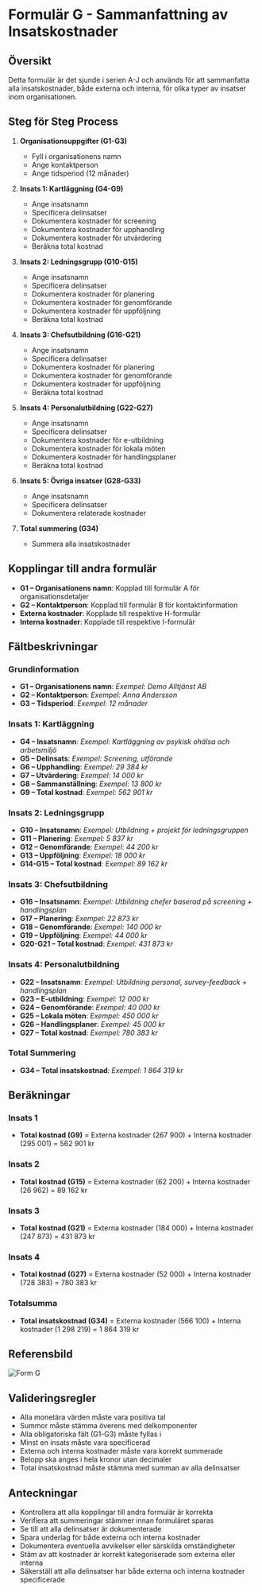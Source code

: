 # Formulär G - Sammanfattning av Insatskostnader

## Översikt
Detta formulär är det sjunde i serien A-J och används för att sammanfatta alla insatskostnader, både externa och interna, för olika typer av insatser inom organisationen.

## Steg för Steg Process
1. **Organisationsuppgifter (G1-G3)**
   - Fyll i organisationens namn
   - Ange kontaktperson
   - Ange tidsperiod (12 månader)

2. **Insats 1: Kartläggning (G4-G9)**
   - Ange insatsnamn
   - Specificera delinsatser
   - Dokumentera kostnader för screening
   - Dokumentera kostnader för upphandling
   - Dokumentera kostnader för utvärdering
   - Beräkna total kostnad

3. **Insats 2: Ledningsgrupp (G10-G15)**
   - Ange insatsnamn
   - Specificera delinsatser
   - Dokumentera kostnader för planering
   - Dokumentera kostnader för genomförande
   - Dokumentera kostnader för uppföljning
   - Beräkna total kostnad

4. **Insats 3: Chefsutbildning (G16-G21)**
   - Ange insatsnamn
   - Specificera delinsatser
   - Dokumentera kostnader för planering
   - Dokumentera kostnader för genomförande
   - Dokumentera kostnader för uppföljning
   - Beräkna total kostnad

5. **Insats 4: Personalutbildning (G22-G27)**
   - Ange insatsnamn
   - Specificera delinsatser
   - Dokumentera kostnader för e-utbildning
   - Dokumentera kostnader för lokala möten
   - Dokumentera kostnader för handlingsplaner
   - Beräkna total kostnad

6. **Insats 5: Övriga insatser (G28-G33)**
   - Ange insatsnamn
   - Specificera delinsatser
   - Dokumentera relaterade kostnader

7. **Total summering (G34)**
   - Summera alla insatskostnader

## Kopplingar till andra formulär
- **G1 – Organisationens namn**: Kopplad till formulär A för organisationsdetaljer
- **G2 – Kontaktperson**: Kopplad till formulär B för kontaktinformation
- **Externa kostnader**: Kopplade till respektive H-formulär
- **Interna kostnader**: Kopplade till respektive I-formulär

## Fältbeskrivningar
### Grundinformation
- **G1 – Organisationens namn**: *Exempel: Demo Alltjänst AB*
- **G2 – Kontaktperson**: *Exempel: Anna Andersson*
- **G3 – Tidsperiod**: *Exempel: 12 månader*

### Insats 1: Kartläggning
- **G4 – Insatsnamn**: *Exempel: Kartläggning av psykisk ohälsa och arbetsmiljö*
- **G5 – Delinsats**: *Exempel: Screening, utförande*
- **G6 – Upphandling**: *Exempel: 29 384 kr*
- **G7 – Utvärdering**: *Exempel: 14 000 kr*
- **G8 – Sammanställning**: *Exempel: 13 800 kr*
- **G9 – Total kostnad**: *Exempel: 562 901 kr*

### Insats 2: Ledningsgrupp
- **G10 – Insatsnamn**: *Exempel: Utbildning + projekt för ledningsgruppen*
- **G11 – Planering**: *Exempel: 5 837 kr*
- **G12 – Genomförande**: *Exempel: 44 200 kr*
- **G13 – Uppföljning**: *Exempel: 18 000 kr*
- **G14-G15 – Total kostnad**: *Exempel: 89 162 kr*

### Insats 3: Chefsutbildning
- **G16 – Insatsnamn**: *Exempel: Utbildning chefer baserad på screening + handlingsplan*
- **G17 – Planering**: *Exempel: 22 873 kr*
- **G18 – Genomförande**: *Exempel: 140 000 kr*
- **G19 – Uppföljning**: *Exempel: 44 000 kr*
- **G20-G21 – Total kostnad**: *Exempel: 431 873 kr*

### Insats 4: Personalutbildning
- **G22 – Insatsnamn**: *Exempel: Utbildning personal, survey-feedback + handlingsplan*
- **G23 – E-utbildning**: *Exempel: 12 000 kr*
- **G24 – Genomförande**: *Exempel: 40 000 kr*
- **G25 – Lokala möten**: *Exempel: 450 000 kr*
- **G26 – Handlingsplaner**: *Exempel: 45 000 kr*
- **G27 – Total kostnad**: *Exempel: 780 383 kr*

### Total Summering
- **G34 – Total insatskostnad**: *Exempel: 1 864 319 kr*

## Beräkningar
### Insats 1
- **Total kostnad (G9)** = Externa kostnader (267 900) + Interna kostnader (295 001) = 562 901 kr

### Insats 2
- **Total kostnad (G15)** = Externa kostnader (62 200) + Interna kostnader (26 962) = 89 162 kr

### Insats 3
- **Total kostnad (G21)** = Externa kostnader (184 000) + Interna kostnader (247 873) = 431 873 kr

### Insats 4
- **Total kostnad (G27)** = Externa kostnader (52 000) + Interna kostnader (728 383) = 780 383 kr

### Totalsumma
- **Total insatskostnad (G34)** = Externa kostnader (566 100) + Interna kostnader (1 298 219) = 1 864 319 kr

## Referensbild
![Form G](../Pics/Form%20G.png)

## Valideringsregler
- Alla monetära värden måste vara positiva tal
- Summor måste stämma överens med delkomponenter
- Alla obligatoriska fält (G1-G3) måste fyllas i
- Minst en insats måste vara specificerad
- Externa och interna kostnader måste vara korrekt summerade
- Belopp ska anges i hela kronor utan decimaler
- Total insatskostnad måste stämma med summan av alla delinsatser

## Anteckningar
- Kontrollera att alla kopplingar till andra formulär är korrekta
- Verifiera att summeringar stämmer innan formuläret sparas
- Se till att alla delinsatser är dokumenterade
- Spara underlag för både externa och interna kostnader
- Dokumentera eventuella avvikelser eller särskilda omständigheter
- Stäm av att kostnader är korrekt kategoriserade som externa eller interna
- Säkerställ att alla delinsatser har både externa och interna kostnader specificerade 